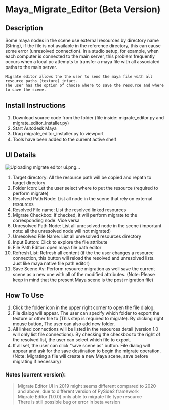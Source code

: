 # Maya_Migrate_Editor (Beta Version)

## Description

Some maya nodes in the scene use external resources by directory name (String), if the file is
not available in the reference directory, this can cause some error (unresolved connection). In a
studio setup, for example, when each computer is connected to the main server, this problem
frequently occurs when a local pc attempts to transfer a maya file with all associated paths to
the main server.

```
Migrate editor allows the the user to send the maya file with all resource paths (texture) intact.
The user has the option of choose where to save the resource and where to save the scene.
```


## Install Instructions

1. Download source code from the folder (file inside: migrate_editor.py and migrate_editor_installer.py)  
2. Start Autodesk Maya  
3. Drag migrate_editor_installer.py to viewport  
4. Tools have been added to the current active shelf  


## UI Details
![Uploading migrate editor ui.png…]()

1. Target directory: All the resource path will be copied and repath to target directory
2. Folder icon: Let the user select where to put the resource (required to perform migrate)
3. Resolved Path Node: List all node in the scene that rely on external resources
4. Resolved File name: List the resolved linked resources
5. Migrate Checkbox: If checked, it will perform migrate to the corresponding node. Vice
versa
6. Unresolved Path Node: List all unresolved node in the scene (important note: all the
unresolved node will not migrated)
7. Unresolved File Name: List all unresolved resources directory
8. Input Button: Click to explore the file attribute
9. File Path Editor: open maya file path editor
10. Refresh List: Refresh all content (if the the user changes a resource connection, this
button will reload the resolved and unresolved lists. Just like maya native file path editor)
11. Save Scene As: Perform resource migration as well save the current scene as a new
one with all of the modified attributes. (Note: Please keep in mind that the present Maya
scene is the post migration file)


## How To Use

1. Click the folder icon in the upper right corner to open the file dialog.  
2. File dialog will appear. The user can specify which folder to export the texture or other
file to (This step is required to migrate). By clicking right mouse button, The user can also
add new folder.  
3. All linked connections will be listed in the resources detail (version 1.0 will only list file
connections). By checking the checkbox to the right of the resolved list, the user can
select which file to export.  
4. If all set, the user can click “save scene as” button. File dialog will appear and ask for the
save destination to begin the migrate operation. (Note: Migrating a file will create a new
Maya scene, save before migrating if necessary)  

### Notes (current version):
>Migrate Editor UI in 2019 might seems different compared to 2020 and above, due to different version of PySide2 framework  
>Migrate Editor (1.0.0) only able to migrate file type resource  
>There is still possible bug or error in beta version  
